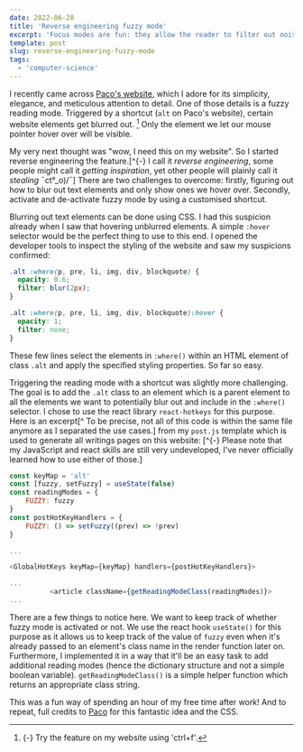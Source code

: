 ```yaml
---
date: 2022-06-28
title: 'Reverse engineering fuzzy mode'
excerpt: 'Focus modes are fun: they allow the reader to filter out noise and to concentrate at chosen content only. This article is about reverse engineering a kind of focus mode which blurs out text, makes it fuzzy.'
template: post
slug: reverse-engineering-fuzzy-mode
tags:
  - 'computer-science'
---
```


I recently came across [Paco's website](https://paco.me/), which I adore for its simplicity, elegance, and meticulous attention to detail. One of those details is a fuzzy reading mode. Triggered by a shortcut (`alt` on Paco's website), certain website elements get blurred out. [^mn_paco] Only the element we let our mouse pointer hover over will be visible.

[^mn_paco]: {-} Try the feature on my website using 'ctrl+f'.

My very next thought was "wow, I need this on my website". So I started reverse engineering the feature.[^{-} I call it _reverse engineering_, some people might call it _getting inspiration_, yet other people will plainly call it _stealing_ ¯ct°_o)/¯] There are two challenges to overcome: firstly, figuring out how to blur out text elements and only show ones we hover over. Secondly, activate and de-activate fuzzy mode by using a customised shortcut.

Blurring out text elements can be done using CSS. I had this suspicion already when I saw that hovering unblurred elements. A simple `:hover` selector would be the perfect thing to use to this end. I opened the developer tools to inspect the styling of the website and saw my suspicions confirmed:

```css
.alt :where(p, pre, li, img, div, blockquote) {
  opacity: 0.6;
  filter: blur(2px);
}

.alt :where(p, pre, li, img, div, blockquote):hover {
  opacity: 1;
  filter: none;
}
```

These few lines select the elements in `:where()` within an HTML element of class `.alt` and apply the specified styling properties. So far so easy.

Triggering the reading mode with a shortcut was slightly more challenging. The goal is to add the `.alt` class to an element which is a parent element to all the elements we want to potentially blur out and include in the `:where()` selector. I chose to use the react library `react-hotkeys` for this purpose. Here is an excerpt[^ To be precise, not all of this code is within the same file anymore as I separated the use cases.] from my `post.js` template which is used to generate all writings pages on this website: [^{-} Please note that my JavaScript and react skills are still very undeveloped, I've never officially learned how to use either of those.]

```js
const keyMap = 'alt'
const [fuzzy, setFuzzy] = useState(false)
const readingModes = {
    FUZZY: fuzzy
}
const postHotKeyHandlers = {
    FUZZY: () => setFuzzy((prev) => !prev)
}

...

<GlobalHotKeys keyMap={keyMap} handlers={postHotKeyHandlers}>

...
          <article className={getReadingModeClass(readingModes)}>
...
```

There are a few things to notice here. We want to keep track of whether fuzzy mode is activated or not. We use the react hook `useState()` for this purpose as it allows us to keep track of the value of `fuzzy` even when it's already passed to an element's class name in the render function later on. Furthermore, I implemented it in a way that it'll be an easy task to add additional reading modes (hence the dictionary structure and not a simple boolean variable). `getReadingModeClass()` is a simple helper function which returns an appropriate class string.

This was a fun way of spending an hour of my free time after work! And to repeat, full credits to [Paco](https://paco.me/) for this fantastic idea and the CSS.
